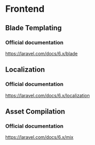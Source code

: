 # Frontend
## Blade Templating
### Official documentation
https://laravel.com/docs/6.x/blade
## Localization
### Official documentation
https://laravel.com/docs/6.x/localization
## Asset Compilation
### Official documentation
https://laravel.com/docs/6.x/mix
